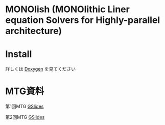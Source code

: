 # MONOlish (MONOlithic Liner equation Solvers for Highly-parallel architecture)

# Install
詳しくは [Doxygen](https://ricos.pages.ritc.jp/monolish/) を見てください

# MTG資料
第1回MTG [GSlides](https://docs.google.com/presentation/d/1LzTvWe_b_oKFHR2HP7gd1ds7nLxLUi2ncWVo9qk0x0c/edit?usp=sharing)

第2回MTG [GSlides](https://docs.google.com/presentation/d/1bgzDkHm5AHRyxxj2mM09zGMT9P9IkH21UNLrKanhyG0/edit?usp=sharing)
